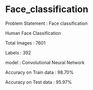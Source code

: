 # Face_classification
Problem Statement  : Face classification 

Human Face Classification

Total Images : 7601

Labels : 392

model : Convolutional Neural Network

Accuracy on Train data : 98.70%

Accuracy on Test data : 95.97%
 
